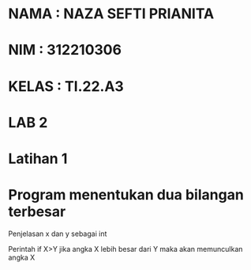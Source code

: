 # NAMA  : NAZA SEFTI PRIANITA

# NIM   : 312210306

# KELAS : TI.22.A3

# LAB 2

# Latihan 1
# Program menentukan dua bilangan terbesar
Penjelasan x dan y sebagai int

Perintah if X>Y jika angka X lebih besar dari Y maka akan memunculkan angka X

